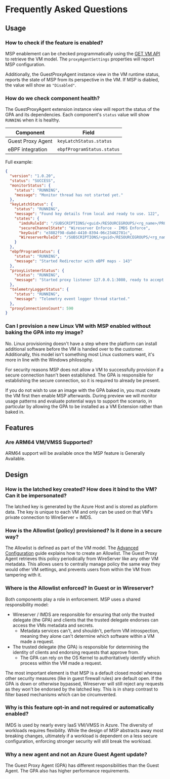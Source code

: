 # Frequently Asked Questions

## Usage

### How to check if the feature is enabled?

MSP enablement can be checked programmatically using the [GET VM API](https://learn.microsoft.com/en-us/rest/api/compute/virtual-machines/get?view=rest-compute-2024-07-01&tabs=HTTP) to retrieve the VM model. The `proxyAgentSettings` properties will report MSP configuration.

Additionally, the GuestProxyAgent instance view in the VM runtime status, reports the state of MSP from its perspective in the VM. If MSP is diabled, the value will show as `"Disabled"`.

### How do we check component health?

The GuestProxyAgent extension instance view will report the status of the GPA and its dependencies. Each component's `status` value will show `RUNNING` when it is healthy.

| Component | Field |
|--|--|
| Guest Proxy Agent | `keyLatchStatus.status` |
| eBPF integration | `ebpfProgramStatus.status` |

Full example:

```json
{
  "version": "1.0.20",
  "status": "SUCCESS",
  "monitorStatus": {
    "status": "RUNNING",
    "message": "Monitor thread has not started yet."
  },
  "keyLatchStatus": {
    "status": "RUNNING",
    "message": "Found key details from local and ready to use. 122",
    "states": {
      "imdsRuleId": "/SUBSCRIPTIONS/<guid>/RESOURCEGROUPS/<rg_name>/PROVIDERS/MICROSOFT.COMPUTE/GALLERIES/GALLERYXX/INVMACCESSCONTROLPROFILES/...",
      "secureChannelState": "Wireserver Enforce - IMDS Enforce",
      "keyGuid": "e3882f98-da8d-4410-8394-06c23462781c",
      "WireserverRuleId": "/SUBSCRIPTIONS/<guid>/RESOURCEGROUPS/<rg_name>/PROVIDERS/MICROSOFT.COMPUTE/GALLERIES/GALLERYXX/INVMACCESSCONTROLPROFILES/..."
    }
  },
  "ebpfProgramStatus": {
    "status": "RUNNING",
    "message": "Started Redirector with eBPF maps - 143"
  },
  "proxyListenerStatus": {
    "status": "RUNNING",
    "message": "Started proxy listener 127.0.0.1:3080, ready to accept request - 27"
  },
  "telemetryLoggerStatus": {
    "status": "RUNNING",
    "message": "Telemetry event logger thread started."
  },
  "proxyConnectionsCount": 590
}
```

### Can I provision a new Linux VM with MSP enabled without baking the GPA into my image?

No. Linux provisioning doesn't have a step where the platform can install additional software before the VM is handed over to the customer. Additionally, this model isn't something most Linux customers want, it's more in line with the Windows philosophy.

For security reasons MSP does not allow a VM to successfully provision if a secure connection hasn't been established. The GPA is responsible for establishing the secure connection, so it is required to already be present.

If you do not wish to use an image with the GPA baked in, you must create the VM first then enable MSP afterwards. During preview we will monitor usage patterns and evaluate potential ways to support the scenario, in particular by allowing the GPA to be installed as a VM Extension rather than baked in.

## Features

### Are ARM64 VM/VMSS Supported?

ARM64 support will be available once the MSP feature is Generally Available.

## Design

### How is the latched key created? How does it bind to the VM? Can it be impersonated?

The latched key is generated by the Azure Host and is stored as platform data. The key is unique to each VM and only can be used on that VM's private connection to WireServer + IMDS. 

### How is the Allowlist (policy) provisioned? Is it done in a secure way?

The Allowlist is defined as part of the VM model. The [Advanced Configuration](configuration.md) guide explains how to create an Allowlist. The Guest Proxy Agent retrieves this policy periodically from WireServer like any other VM metadata. This allows users to centrally manage policy the same way they would other VM settings, and prevents users from within the VM from tampering with it.

### Where is the Allowlist enforced? In Guest or in Wireserver?

Both components play a role in enforcement. MSP uses a shared responsibility model:

- Wireserver / IMDS are responsible for ensuring that only the trusted delegate (the GPA) and clients that the trusted delegate endorses can access the VMs metadata and secrets.
  - Metadata services can't, and shouldn't, perform VM introspection, meaning they alone can't determine which software within a VM made a request.
- The trusted delegate (the GPA) is responsible for determining the identity of clients and endorsing requests that approve from.
  - The GPA can rely on the OS Kernel to authoritatively identify which process within the VM made a request.

The most important element is that MSP is a default closed model whereas other security measures (like in guest firewall rules) are default open. If the GPA is down or otherwise bypassed, Wireserver will still reject any requests as they won't be endorsed by the latched key. This is in sharp contrast to filter based mechanisms which can be circumvented.

### Why is this feature opt-in and not required or automatically enabled?

IMDS is used by nearly every IaaS VM/VMSS in Azure. The diversity of workloads requires flexibility. While the design of MSP abstracts away most breaking changes, ultimately if a workload is dependent on a less secure configuration, enforcing stronger security will still break the workload.

### Why a new agent and not an Azure Guest Agent update?

The Guest Proxy Agent (GPA) has different responsibilities than the Guest Agent. The GPA also has higher performance requirements.
